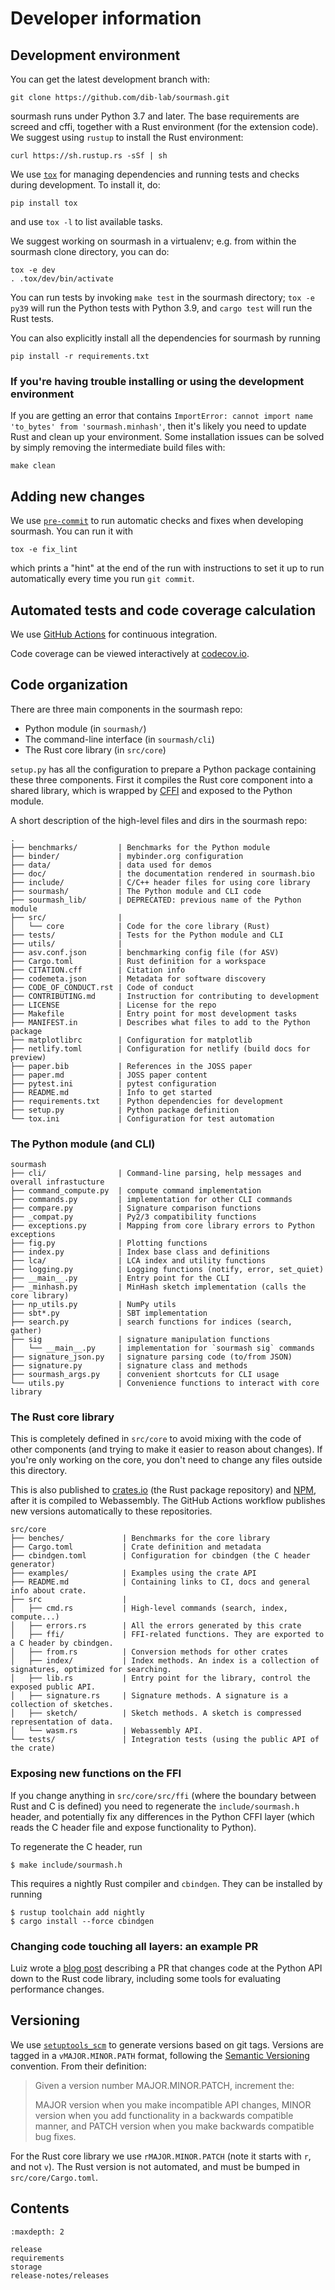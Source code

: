 # Developer information

## Development environment

You can get the latest development branch with:
```
git clone https://github.com/dib-lab/sourmash.git
```
sourmash runs under Python 3.7 and later.  The base
requirements are screed and cffi, together with a Rust environment (for the
extension code). We suggest using `rustup` to install the Rust environment:

    curl https://sh.rustup.rs -sSf | sh

We use [`tox`](https://tox.readthedocs.io) for managing dependencies and
running tests and checks during development.
To install it, do:
```
pip install tox
```
and use `tox -l` to list available tasks.

We suggest working on sourmash in a virtualenv; e.g. from within the
sourmash clone directory, you can do:
```
tox -e dev
. .tox/dev/bin/activate
```

You can run tests by invoking `make test` in the sourmash directory;
`tox -e py39` will run the Python tests with Python 3.9,
and `cargo test` will run the Rust tests.

You can also explicitly install all the dependencies for sourmash by running
```
pip install -r requirements.txt
```

### If you're having trouble installing or using the development environment

If you are getting an error that contains `ImportError: cannot import name 'to_bytes' from 'sourmash.minhash'`, then it's likely you need to update Rust and clean up your environment. Some installation issues can be solved by simply removing the intermediate build files with: 

```
make clean
```

## Adding new changes

We use [`pre-commit`](https://pre-commit.com/) to run automatic checks and fixes
when developing sourmash. You can run it with
```
tox -e fix_lint
```
which prints a "hint" at the end of the run with instructions to set it up to
run automatically every time you run `git commit`.

## Automated tests and code coverage calculation

We use [GitHub Actions][2] for continuous integration.

Code coverage can be viewed interactively at [codecov.io][1].

[1]: https://codecov.io/gh/dib-lab/sourmash/
[2]: https://github.com/dib-lab/sourmash/actions

## Code organization

There are three main components in the sourmash repo:
- Python module (in `sourmash/`)
- The command-line interface (in `sourmash/cli`)
- The Rust core library  (in `src/core`)

`setup.py` has all the configuration to prepare a Python package containing these three components.
First it compiles the Rust core component into a shared library,
which is wrapped by [CFFI] and exposed to the Python module.

[CFFI]: https://cffi.readthedocs.io/

A short description of the high-level files and dirs in the sourmash repo:
```
.
├── benchmarks/         | Benchmarks for the Python module
├── binder/             | mybinder.org configuration
├── data/               | data used for demos
├── doc/                | the documentation rendered in sourmash.bio
├── include/            | C/C++ header files for using core library
├── sourmash/           | The Python module and CLI code
├── sourmash_lib/       | DEPRECATED: previous name of the Python module
├── src/                |
│   └── core            | Code for the core library (Rust)
├── tests/              | Tests for the Python module and CLI
├── utils/              |
├── asv.conf.json       | benchmarking config file (for ASV)
├── Cargo.toml          | Rust definition for a workspace
├── CITATION.cff        | Citation info
├── codemeta.json       | Metadata for software discovery
├── CODE_OF_CONDUCT.rst | Code of conduct
├── CONTRIBUTING.md     | Instruction for contributing to development
├── LICENSE             | License for the repo
├── Makefile            | Entry point for most development tasks
├── MANIFEST.in         | Describes what files to add to the Python package
├── matplotlibrc        | Configuration for matplotlib
├── netlify.toml        | Configuration for netlify (build docs for preview)
├── paper.bib           | References in the JOSS paper
├── paper.md            | JOSS paper content
├── pytest.ini          | pytest configuration
├── README.md           | Info to get started
├── requirements.txt    | Python dependencies for development
├── setup.py            | Python package definition
└── tox.ini             | Configuration for test automation
```

### The Python module (and CLI)

```
sourmash
├── cli/                | Command-line parsing, help messages and overall infrastucture
├── command_compute.py  | compute command implementation
├── commands.py         | implementation for other CLI commands
├── compare.py          | Signature comparison functions
├── _compat.py          | Py2/3 compatibility functions
├── exceptions.py       | Mapping from core library errors to Python exceptions
├── fig.py              | Plotting functions
├── index.py            | Index base class and definitions
├── lca/                | LCA index and utility functions
├── logging.py          | Logging functions (notify, error, set_quiet)
├── __main__.py         | Entry point for the CLI
├── _minhash.py         | MinHash sketch implementation (calls the core library)
├── np_utils.py         | NumPy utils
├── sbt*.py             | SBT implementation
├── search.py           | search functions for indices (search, gather)
├── sig                 | signature manipulation functions
│   └── __main__.py     | implementation for `sourmash sig` commands
├── signature_json.py   | signature parsing code (to/from JSON)
├── signature.py        | signature class and methods
├── sourmash_args.py    | convenient shortcuts for CLI usage
└── utils.py            | Convenience functions to interact with core library
```

### The Rust core library

This is completely defined in `src/core` to avoid mixing with the code of other components
(and trying to make it easier to reason about changes).
If you're only working on the core,
you don't need to change any files outside this directory.

This is also published to [crates.io] (the Rust package repository) and [NPM],
after it is compiled to Webassembly.
The GitHub Actions workflow publishes new versions automatically to these
repositories.

[crates.io]: https://crates.io/crates/sourmash
[NPM]: https://www.npmjs.com/package/sourmash

```
src/core
├── benches/             | Benchmarks for the core library
├── Cargo.toml           | Crate definition and metadata
├── cbindgen.toml        | Configuration for cbindgen (the C header generator)
├── examples/            | Examples using the crate API
├── README.md            | Containing links to CI, docs and general info about crate.
├── src                  |
│   ├── cmd.rs           | High-level commands (search, index, compute...)
│   ├── errors.rs        | All the errors generated by this crate
│   ├── ffi/             | FFI-related functions. They are exported to a C header by cbindgen.
│   ├── from.rs          | Conversion methods for other crates
│   ├── index/           | Index methods. An index is a collection of signatures, optimized for searching.
│   ├── lib.rs           | Entry point for the library, control the exposed public API.
│   ├── signature.rs     | Signature methods. A signature is a collection of sketches.
│   ├── sketch/          | Sketch methods. A sketch is compressed representation of data.
│   └── wasm.rs          | Webassembly API.
└── tests/               | Integration tests (using the public API of the crate)
```

### Exposing new functions on the FFI

If you change anything in `src/core/src/ffi` (where the boundary between Rust
and C is defined) you need to regenerate the `include/sourmash.h` header,
and potentially fix any differences in the Python CFFI layer (which reads the C
header file and expose functionality to Python).

To regenerate the C header, run
```
$ make include/sourmash.h
```
This requires a nightly Rust compiler and `cbindgen`.
They can be installed by running
```
$ rustup toolchain add nightly
$ cargo install --force cbindgen
```

### Changing code touching all layers: an example PR

Luiz wrote a [blog post] describing a PR that changes code at the Python API down to the Rust code library,
including some tools for evaluating performance changes.

[blog post]: https://blog.luizirber.org/2020/01/10/sourmash-pr/

## Versioning

We use [`setuptools_scm`] to generate versions based on git tags.
Versions are tagged in a `vMAJOR.MINOR.PATH` format,
following the [Semantic Versioning] convention.
From their definition:

> Given a version number MAJOR.MINOR.PATCH, increment the:
>
> MAJOR version when you make incompatible API changes,
> MINOR version when you add functionality in a backwards compatible manner, and
> PATCH version when you make backwards compatible bug fixes.

[`setuptools_scm`]: https://github.com/pypa/setuptools_scm
[Semantic Versioning]: https://semver.org/

For the Rust core library we use `rMAJOR.MINOR.PATCH`
(note it starts with `r`, and not `v`).
The Rust version is not automated,
and must be bumped in `src/core/Cargo.toml`.

## Contents

```{toctree}
:maxdepth: 2

release
requirements
storage
release-notes/releases
```
